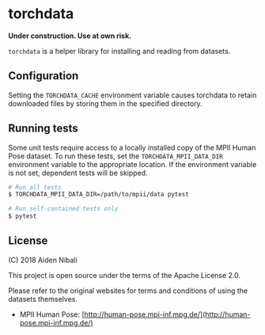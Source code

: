 # torchdata

**Under construction. Use at own risk.**

`torchdata` is a helper library for installing and reading from datasets.


## Configuration

Setting the `TORCHDATA_CACHE` environment variable causes torchdata to
retain downloaded files by storing them in the specified directory.


## Running tests

Some unit tests require access to a locally installed copy of the MPII Human Pose
dataset. To run these tests, set the `TORCHDATA_MPII_DATA_DIR` environment variable
to the appropriate location. If the environment variable is not set, dependent tests
will be skipped.

```bash
# Run all tests
$ TORCHDATA_MPII_DATA_DIR=/path/to/mpii/data pytest

# Run self-contained tests only
$ pytest
```


## License

(C) 2018 Aiden Nibali

This project is open source under the terms of the Apache License 2.0.

Please refer to the original websites for terms and conditions of using the datasets themselves.

* MPII Human Pose: [http://human-pose.mpi-inf.mpg.de/](http://human-pose.mpi-inf.mpg.de/)
